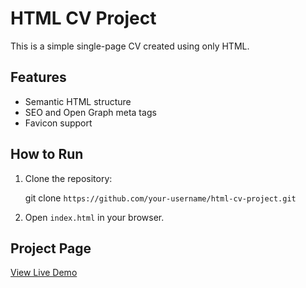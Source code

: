 # HTML CV Project

This is a simple single-page CV created using only HTML.

## Features

- Semantic HTML structure
- SEO and Open Graph meta tags
- Favicon support

## How to Run

1. Clone the repository:

   git clone `https://github.com/your-username/html-cv-project.git`

2. Open `index.html` in your browser.

## Project Page

[View Live Demo](https://rizkilabs.github.io/html-cv-project/)
